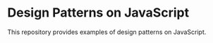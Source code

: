 # Design Patterns on JavaScript

This repository provides examples of design patterns on JavaScript.

